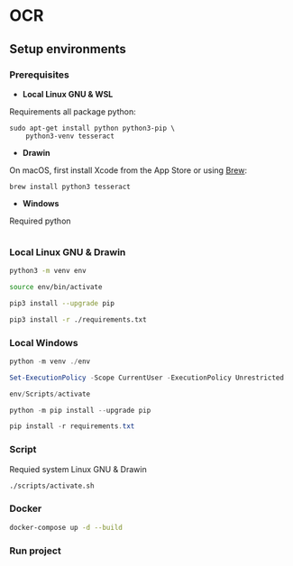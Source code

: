 # __OCR__

## __Setup environments__

### __Prerequisites__

- __Local Linux GNU & WSL__

Requirements all package python:

```shell
sudo apt-get install python python3-pip \
    python3-venv tesseract
```

- __Drawin__

On macOS, first install Xcode from the App Store or using [Brew](https://brew.sh/):

```shell
brew install python3 tesseract
```

- __Windows__

Required python 

```powershell

```

### __Local Linux GNU & Drawin__

```bash
python3 -m venv env

source env/bin/activate

pip3 install --upgrade pip

pip3 install -r ./requirements.txt
```

### __Local Windows__

```powershell
python -m venv ./env

Set-ExecutionPolicy -Scope CurrentUser -ExecutionPolicy Unrestricted

env/Scripts/activate

python -m pip install --upgrade pip

pip install -r requirements.txt
```

### __Script__

Requied system Linux GNU & Drawin 

```bash
./scripts/activate.sh
```

### __Docker__

```bash
docker-compose up -d --build
```

### __Run project__

```bash

```